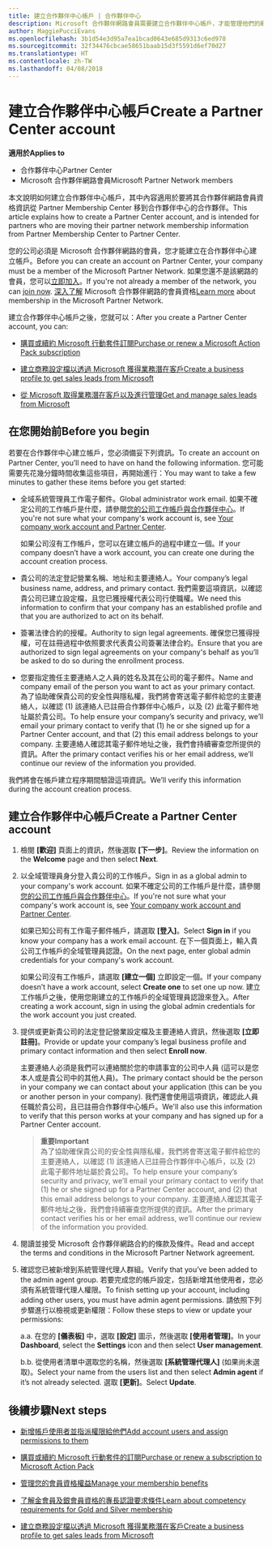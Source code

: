 ```yaml
---
title: 建立合作夥伴中心帳戶 | 合作夥伴中心
description: Microsoft 合作夥伴網路會員需要建立合作夥伴中心帳戶，才能管理他們的網路權益和專長認證，以及建立商務設定檔。
author: MaggiePucciEvans
ms.openlocfilehash: 3b1d54e3d95a7ea1bcad0643e685d9313c6ed978
ms.sourcegitcommit: 32f34476cbcae58651baab15d3f5591d6ef70d27
ms.translationtype: HT
ms.contentlocale: zh-TW
ms.lasthandoff: 04/08/2018
---
```

# <a name="create-a-partner-center-account"></a><span data-ttu-id="00921-103">建立合作夥伴中心帳戶</span><span class="sxs-lookup"><span data-stu-id="00921-103">Create a Partner Center account</span></span>

**<span data-ttu-id="00921-104">適用於</span><span class="sxs-lookup"><span data-stu-id="00921-104">Applies to</span></span>**

-   <span data-ttu-id="00921-105">合作夥伴中心</span><span class="sxs-lookup"><span data-stu-id="00921-105">Partner Center</span></span>
-   <span data-ttu-id="00921-106">Microsoft 合作夥伴網路會員</span><span class="sxs-lookup"><span data-stu-id="00921-106">Microsoft Partner Network members</span></span>


<span data-ttu-id="00921-107">本文說明如何建立合作夥伴中心帳戶，其中內容適用於要將其合作夥伴網路會員資格資訊從 Partner Membership Center 移到合作夥伴中心的合作夥伴。</span><span class="sxs-lookup"><span data-stu-id="00921-107">This article explains how to create a Partner Center account, and is intended for partners who are moving their partner network membership information from Partner Membership Center to Partner Center.</span></span> 

<span data-ttu-id="00921-108">您的公司必須是 Microsoft 合作夥伴網路的會員，您才能建立在合作夥伴中心建立帳戶。</span><span class="sxs-lookup"><span data-stu-id="00921-108">Before you can create an account on Partner Center, your company must be a member of the Microsoft Partner Network.</span></span> <span data-ttu-id="00921-109">如果您還不是該網路的會員，您可以[立即加入](https://partners.microsoft.com/PartnerProgram/simplifiedenrollment.aspx)。</span><span class="sxs-lookup"><span data-stu-id="00921-109">If you're not already a member of the network, you can [join now](https://partners.microsoft.com/PartnerProgram/simplifiedenrollment.aspx).</span></span>  <span data-ttu-id="00921-110">[深入了解](https://partner.microsoft.com/membership) Microsoft 合作夥伴網路的會員資格</span><span class="sxs-lookup"><span data-stu-id="00921-110">[Learn more](https://partner.microsoft.com/membership) about membership in the Microsoft Partner Network.</span></span>  

<span data-ttu-id="00921-111">建立合作夥伴中心帳戶之後，您就可以：</span><span class="sxs-lookup"><span data-stu-id="00921-111">After you create a Partner Center account, you can:</span></span>

-   [<span data-ttu-id="00921-112">購買或續約 Microsoft 行動套件訂閱</span><span class="sxs-lookup"><span data-stu-id="00921-112">Purchase or renew a Microsoft Action Pack subscription</span></span>](mpn-get-action-pack.md)

-   [<span data-ttu-id="00921-113">建立商務設定檔以透過 Microsoft 獲得業務潛在客戶</span><span class="sxs-lookup"><span data-stu-id="00921-113">Create a business profile to get sales leads from Microsoft</span></span>](create-a-marketing-profile.md)

-   [<span data-ttu-id="00921-114">從 Microsoft 取得業務潛在客戶以及進行管理</span><span class="sxs-lookup"><span data-stu-id="00921-114">Get and manage sales leads from Microsoft</span></span>](responding-to-referrals.md)

## <a name="before-you-begin"></a><span data-ttu-id="00921-115">在您開始前</span><span class="sxs-lookup"><span data-stu-id="00921-115">Before you begin</span></span>

<span data-ttu-id="00921-116">若要在合作夥伴中心建立帳戶，您必須備妥下列資訊。</span><span class="sxs-lookup"><span data-stu-id="00921-116">To create an account on Partner Center, you’ll need to have on hand the following information.</span></span> <span data-ttu-id="00921-117">您可能需要先花幾分鐘時間收集這些項目，再開始進行：</span><span class="sxs-lookup"><span data-stu-id="00921-117">You may want to take a few minutes to gather these items before you get started:</span></span>

-   <span data-ttu-id="00921-118">全域系統管理員工作電子郵件。</span><span class="sxs-lookup"><span data-stu-id="00921-118">Global administrator work email.</span></span> <span data-ttu-id="00921-119">如果不確定公司的工作帳戶是什麼，請參閱[您的公司工作帳戶與合作夥伴中心](azure-active-directory-tenants-and-partner-center.md)。</span><span class="sxs-lookup"><span data-stu-id="00921-119">If you're not sure what your company's work account is, see [Your company work account and Partner Center](azure-active-directory-tenants-and-partner-center.md).</span></span>

    <span data-ttu-id="00921-120">如果公司沒有工作帳戶，您可以在建立帳戶的過程中建立一個。</span><span class="sxs-lookup"><span data-stu-id="00921-120">If your company doesn’t have a work account, you can create one during the account creation process.</span></span> 

-   <span data-ttu-id="00921-121">貴公司的法定登記營業名稱、地址和主要連絡人。</span><span class="sxs-lookup"><span data-stu-id="00921-121">Your company’s legal business name, address, and primary contact.</span></span> <span data-ttu-id="00921-122">我們需要這項資訊，以確認貴公司已建立設定檔，且您已獲授權代表公司行使職權。</span><span class="sxs-lookup"><span data-stu-id="00921-122">We need this information to confirm that your company has an established profile and that you are authorized to act on its behalf.</span></span> 

-   <span data-ttu-id="00921-123">簽署法律合約的授權。</span><span class="sxs-lookup"><span data-stu-id="00921-123">Authority to sign legal agreements.</span></span> <span data-ttu-id="00921-124">確保您已獲得授權，可在註冊過程中依照要求代表貴公司簽署法律合約。</span><span class="sxs-lookup"><span data-stu-id="00921-124">Ensure that you are authorized to sign legal agreements on your company's behalf as you’ll be asked to do so during the enrollment process.</span></span>

-   <span data-ttu-id="00921-125">您要指定擔任主要連絡人之人員的姓名及其在公司的電子郵件。</span><span class="sxs-lookup"><span data-stu-id="00921-125">Name and company email of the person you want to act as your primary contact.</span></span> <span data-ttu-id="00921-126">為了協助確保貴公司的安全性與隱私權，我們將會寄送電子郵件給您的主要連絡人，以確認 (1) 該連絡人已註冊合作夥伴中心帳戶，以及 (2) 此電子郵件地址屬於貴公司。</span><span class="sxs-lookup"><span data-stu-id="00921-126">To help ensure your company’s security and privacy, we’ll email your primary contact to verify that (1) he or she signed up for a Partner Center account, and that (2) this email address belongs to your company.</span></span> <span data-ttu-id="00921-127">主要連絡人確認其電子郵件地址之後，我們會持續審查您所提供的資訊。</span><span class="sxs-lookup"><span data-stu-id="00921-127">After the primary contact verifies his or her email address, we’ll continue our review of the information you provided.</span></span>

<span data-ttu-id="00921-128">我們將會在帳戶建立程序期間驗證這項資訊。</span><span class="sxs-lookup"><span data-stu-id="00921-128">We’ll verify this information during the account creation process.</span></span> 
 
## <a name="create-a-partner-center-account"></a><span data-ttu-id="00921-129">建立合作夥伴中心帳戶</span><span class="sxs-lookup"><span data-stu-id="00921-129">Create a Partner Center account</span></span>

1.  <span data-ttu-id="00921-130">檢閱 **\[歡迎\]** 頁面上的資訊，然後選取 **\[下一步\]**。</span><span class="sxs-lookup"><span data-stu-id="00921-130">Review the information on the **Welcome** page and then select **Next**.</span></span>

2.  <span data-ttu-id="00921-131">以全域管理員身分登入貴公司的工作帳戶。</span><span class="sxs-lookup"><span data-stu-id="00921-131">Sign in as a global admin to your company's work account.</span></span> <span data-ttu-id="00921-132">如果不確定公司的工作帳戶是什麼，請參閱[您的公司工作帳戶與合作夥伴中心](azure-active-directory-tenants-and-partner-center.md)。</span><span class="sxs-lookup"><span data-stu-id="00921-132">If you're not sure what your company's work account is, see [Your company work account and Partner Center](azure-active-directory-tenants-and-partner-center.md).</span></span>

    <span data-ttu-id="00921-133">如果已知公司有工作電子郵件帳戶，請選取 **\[登入\]**。</span><span class="sxs-lookup"><span data-stu-id="00921-133">Select **Sign in** if you know your company has a work email account.</span></span> <span data-ttu-id="00921-134">在下一個頁面上，輸入貴公司工作帳戶的全域管理員認證。</span><span class="sxs-lookup"><span data-stu-id="00921-134">On the next page, enter global admin credentials for your company's work account.</span></span> 

    <span data-ttu-id="00921-135">如果公司沒有工作帳戶，請選取 **\[建立一個\]** 立即設定一個。</span><span class="sxs-lookup"><span data-stu-id="00921-135">If your company doesn’t have a work account, select **Create one** to set one up now.</span></span> <span data-ttu-id="00921-136">建立工作帳戶之後，使用您剛建立的工作帳戶的全域管理員認證來登入。</span><span class="sxs-lookup"><span data-stu-id="00921-136">After creating a work account, sign in using the global admin credentials for the work account you just created.</span></span>

3.  <span data-ttu-id="00921-137">提供或更新貴公司的法定登記營業設定檔及主要連絡人資訊，然後選取 **\[立即註冊\]**。</span><span class="sxs-lookup"><span data-stu-id="00921-137">Provide or update your company’s legal business profile and primary contact information and then select **Enroll now**.</span></span> 

    <span data-ttu-id="00921-138">主要連絡人必須是我們可以連絡關於您的申請事宜的公司中人員 (這可以是您本人或是貴公司中的其他人員)。</span><span class="sxs-lookup"><span data-stu-id="00921-138">The primary contact should be the person in your company we can contact about your application (this can be you or another person in your company).</span></span> <span data-ttu-id="00921-139">我們還會使用這項資訊，確認此人員任職於貴公司，且已註冊合作夥伴中心帳戶。</span><span class="sxs-lookup"><span data-stu-id="00921-139">We'll also use this information to verify that this person works at your company and has signed up for a Partner Center account.</span></span>

    >**<span data-ttu-id="00921-140">重要</span><span class="sxs-lookup"><span data-stu-id="00921-140">Important</span></span>**<br> <span data-ttu-id="00921-141">為了協助確保貴公司的安全性與隱私權，我們將會寄送電子郵件給您的主要連絡人，以確認 (1) 該連絡人已註冊合作夥伴中心帳戶，以及 (2) 此電子郵件地址屬於貴公司。</span><span class="sxs-lookup"><span data-stu-id="00921-141">To help ensure your company’s security and privacy, we’ll email your primary contact to verify that (1) he or she signed up for a Partner Center account, and (2) that this email address belongs to your company.</span></span> <span data-ttu-id="00921-142">主要連絡人確認其電子郵件地址之後，我們會持續審查您所提供的資訊。</span><span class="sxs-lookup"><span data-stu-id="00921-142">After the primary contact verifies his or her email address, we’ll continue our review of the information you provided.</span></span>

4.  <span data-ttu-id="00921-143">閱讀並接受 Microsoft 合作夥伴網路合約的條款及條件。</span><span class="sxs-lookup"><span data-stu-id="00921-143">Read and accept the terms and conditions in the Microsoft Partner Network agreement.</span></span> 

5.  <span data-ttu-id="00921-144">確認您已被新增到系統管理代理人群組。</span><span class="sxs-lookup"><span data-stu-id="00921-144">Verify that you’ve been added to the admin agent group.</span></span> <span data-ttu-id="00921-145">若要完成您的帳戶設定，包括新增其他使用者，您必須有系統管理代理人權限。</span><span class="sxs-lookup"><span data-stu-id="00921-145">To finish setting up your account, including adding other users, you must have admin agent permissions.</span></span> <span data-ttu-id="00921-146">請依照下列步驟進行以檢視或更新權限：</span><span class="sxs-lookup"><span data-stu-id="00921-146">Follow these steps to view or update your permissions:</span></span>

    <span data-ttu-id="00921-147">a.</span><span class="sxs-lookup"><span data-stu-id="00921-147">a.</span></span> <span data-ttu-id="00921-148">在您的 **\[儀表板\]** 中，選取 **\[設定\]** 圖示，然後選取 **\[使用者管理\]**。</span><span class="sxs-lookup"><span data-stu-id="00921-148">In your **Dashboard**, select the **Settings** icon and then select **User management**.</span></span>  

    <span data-ttu-id="00921-149">b.</span><span class="sxs-lookup"><span data-stu-id="00921-149">b.</span></span> <span data-ttu-id="00921-150">從使用者清單中選取您的名稱，然後選取 **\[系統管理代理人\]** (如果尚未選取)。</span><span class="sxs-lookup"><span data-stu-id="00921-150">Select your name from the users list and then select **Admin agent** if it’s not already selected.</span></span> <span data-ttu-id="00921-151">選取 **\[更新\]**。</span><span class="sxs-lookup"><span data-stu-id="00921-151">Select **Update**.</span></span>  

## <a name="next-steps"></a><span data-ttu-id="00921-152">後續步驟</span><span class="sxs-lookup"><span data-stu-id="00921-152">Next steps</span></span>

-   [<span data-ttu-id="00921-153">新增帳戶使用者並指派權限給他們</span><span class="sxs-lookup"><span data-stu-id="00921-153">Add account users and assign permissions to them</span></span>](create-user-accounts-and-set-permissions.md)

-   [<span data-ttu-id="00921-154">購買或續約 Microsoft 行動套件的訂閱</span><span class="sxs-lookup"><span data-stu-id="00921-154">Purchase or renew a subscription to Microsoft Action Pack</span></span>](mpn-get-action-pack.md)

-   [<span data-ttu-id="00921-155">管理您的會員資格權益</span><span class="sxs-lookup"><span data-stu-id="00921-155">Manage your membership benefits</span></span>](manage-your-partner-network-benefits.md)

-   [<span data-ttu-id="00921-156">了解金會員及銀會員資格的專長認證要求條件</span><span class="sxs-lookup"><span data-stu-id="00921-156">Learn about competency requirements for Gold and Silver membership</span></span>](learn-about-competencies.md)

-   [<span data-ttu-id="00921-157">建立商務設定檔以透過 Microsoft 獲得業務潛在客戶</span><span class="sxs-lookup"><span data-stu-id="00921-157">Create a business profile to get sales leads from Microsoft</span></span>](create-a-marketing-profile.md)
